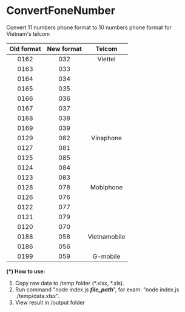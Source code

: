 # ConvertFoneNumber
Convert 11 numbers phone format to 10 numbers phone format for Vietnam's telcom

| Old format    | New format    | Telcom  |
|:-------------:|:-------------:|:-------:|
| 0162          | 032           | Viettel |
| 0163          | 033           |         |  
| 0164          | 034           |         |
| 0165          | 035           |         |  
| 0166          | 036           |         |
| 0167          | 037           |         |  
| 0168          | 038           |         |
| 0169          | 039           |         |  
| 0129          | 082           | Vinaphone |
| 0127          | 081           |         |
| 0125          | 085           |         |
| 0124          | 084           |         |
| 0123          | 083           |         |
| 0128          | 078           | Mobiphone |
| 0126          | 076           |         |
| 0122          | 077           |         |
| 0121          | 079           |         |
| 0120          | 070           |         |
| 0188          | 058           | Vietnamobile |
| 0186          | 056           |         |
| 0199          | 059           | G-mobile | 

**(*) How to use:**
1. Copy raw data to /temp folder (*.xlsx, *.xls).
2. Run command "node index.js ___file_path___", for exam: "node index.js ./temp/data.xlsx".
3. View result in /output folder 
